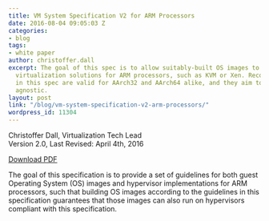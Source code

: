 ```yaml
---
title: VM System Specification V2 for ARM Processors
date: 2016-08-04 09:05:03 Z
categories:
- blog
tags:
- white paper
author: christoffer.dall
excerpt: The goal of this spec is to allow suitably-built OS images to run on all
  virtualization solutions for ARM processors, such as KVM or Xen. Recommendations
  in this spec are valid for AArch32 and AArch64 alike, and they aim to be hypervisor
  agnostic.
layout: post
link: "/blog/vm-system-specification-v2-arm-processors/"
wordpress_id: 11304
---
```


Christoffer Dall, Virtualization Tech Lead
Version 2.0, Last Revised: April 4th, 2016

[Download PDF](/app/resources/WhitePaper/VMSystemSpecificationForARM-v2.0.pdf)

The goal of this specification is to provide a set of guidelines for both guest Operating System (OS) images and hypervisor implementations for ARM processors, such that building OS images according to the guidelines in this specification guarantees that those images can also run on hypervisors compliant with this specification.
